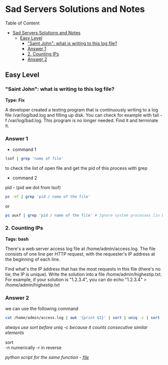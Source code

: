 # Sad Servers Solutions and Notes

Table of Content

- [Sad Servers Solutions and Notes](#sad-servers-solutions-and-notes)
  - [Easy Level](#easy-level)
    - ["Saint John": what is writing to this log file?](#saint-john-what-is-writing-to-this-log-file)
    - [Answer 1](#answer-1)
    - [2. Counting IPs](#2-counting-ips)
    - [Answer 2](#answer-2)

## Easy Level

### "Saint John": what is writing to this log file?

**Type: Fix**

A developer created a testing program that is continuously writing to a log file
/var/log/bad.log and filling up disk. You can check for example with tail -f
/var/log/bad.log. This program is no longer needed. Find it and terminate it.

### Answer 1

- command 1

```bash
lsof | grep 'name of file'
```

to check the list of open file and get the pid of this process with grep

- command 2

pid - (pid we dot from lsof)

```bash
ps -ef | grep 'pid / name of the file'
```

or

```bash
ps auxf | grep 'pid / name of the file' # Ignore system processes [in brackets]
```

### 2. Counting IPs

**Tags: bash**

There's a web server access log file at /home/admin/access.log. The file
consists of one line per HTTP request, with the requester's IP address at the
beginning of each line.

Find what's the IP address that has the most requests in this file (there's no
tie; the IP is unique). Write the solution into a file
/home/admin/highestip.txt. For example, if your solution is "1.2.3.4", you can
do echo "1.2.3.4" > /home/admin/highestip.txt

### Answer 2

we can use the following command

```bash
cat /home/admin/access.log | awk '{print $1}' | sort | uniq -c | sort -nr | head -n 1
```

_always use sort before uniq -c because it counts consecutive similar elements_

sort  
-n numerically -r in reverse

_python script for the same function - [file](./E-2/e-2.py)_
